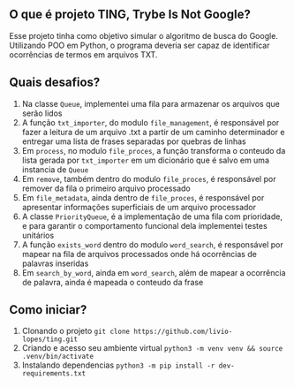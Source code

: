 ## O que é projeto TING, Trybe Is Not Google?
Esse projeto tinha como objetivo simular o algoritmo de busca do Google. Utilizando POO em Python, o programa deveria ser capaz de identificar ocorrências de termos em arquivos TXT.
## Quais desafios?
1. Na classe `Queue`, implementei uma fila para armazenar os arquivos que serão lidos
2. A função `txt_importer`, do modulo `file_management`, é responsável por fazer a leitura de um arquivo .txt a partir de um caminho determinador e entregar uma lista de frases separadas por quebras de linhas
3. Em `process`, no modulo `file_proces`, a função transforma o conteudo da lista gerada por `txt_importer` em um dicionário que é salvo em uma instancia de `Queue`
4. Em `remove`, também dentro do modulo `file_proces`, é responsável por remover da fila o primeiro arquivo processado
5. Em `file_metadata`, ainda dentro de `file_proces`, é responsável por apresentar informações superficiais de um arquivo processador
6. A classe `PriorityQueue`, é a implementação de uma fila com prioridade, e para garantir o comportamento funcional dela implementei testes unitários
7. A função `exists_word` dentro do modulo `word_search`, é responsável por mapear na fila de arquivos processados onde há ocorrências de palavras inseridas
8. Em `search_by_word`, ainda em `word_search`, além de mapear a ocorrência de palavra, ainda é mapeada o conteudo da frase

## Como iniciar?
1. Clonando o projeto `git clone https://github.com/livio-lopes/ting.git`
2. Criando e acesso seu ambiente virtual `python3 -m venv venv && source .venv/bin/activate`
3. Instalando dependencias `python3 -m pip install -r dev-requirements.txt`
